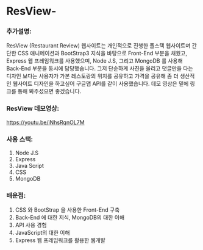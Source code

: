 # ResView-

### 추가설명: 
ResView (Restaurant Review) 웹사이트는 개인적으로 진행한 풀스택 웹사이트며 간단한 CSS 애니메이션과 BootStrap3 지식을 바탕으로 Front-End 부분을 채웠고, Express 웹 프레임워크를 사용했으며, Node J.S, 그리고 MongoDB 를 사용해 Back-End 부분을 동시에 담당했습니다. 그저 단순하게 사진을 올리고 댓글만을 다는 디자인 보다는 사용자가 가본 레스토랑의 위치를 공유하고 가격을 공유해 좀 더 생산적인 웹사이트 디자인을 하고싶어 구글맵 API를 같이 사용했습니다. 데모 영상은 밑에 링크를 통해 봐주셨으면 좋겠습니다. 


### ResView 데모영상:
https://youtu.be/iNhsRqnOL7M


### 사용 스택: 

1. Node J.S 
2. Express 
3. Java Script
4. CSS 
5. MongoDB 

### 배운점: 

1. CSS 와 BootStrap 을 사용한 Front-End 구축 
2. Back-End 에 대한 지식, MongoDB의 대한 이해 
3. API 사용 경험 
4. JavaScript의 대한 이해 
5. Express 웹 프레임워크를 활용한 웹개발



